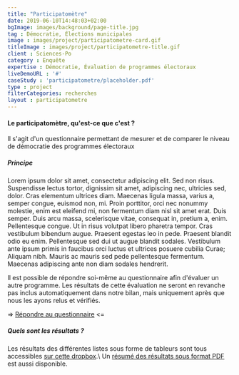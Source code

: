 ```yaml
---
title: "Participatomètre"
date: 2019-06-10T14:48:03+02:00
bgImage: images/background/page-title.jpg
tag : Démocratie, Élections municipales
image : images/project/participatometre-card.gif
titleImage : images/project/participatometre-title.gif
client : Sciences-Po
category : Enquête
expertise : Démocratie, Évaluation de programmes électoraux
liveDemoURL : '#'
caseStudy : 'participatometre/placeholder.pdf'
type : project
filterCategories: recherches
layout : participatometre
---
```


#### Le participatomètre, qu'est-ce que c'est ?
Il s'agit d'un questionnaire permettant de mesurer et de comparer le
niveau de démocratie des programmes électoraux

##### Principe
Lorem ipsum dolor sit amet, consectetur adipiscing elit. Sed non risus.
Suspendisse lectus tortor, dignissim sit amet, adipiscing nec, ultricies sed,
dolor. Cras elementum ultrices diam. Maecenas ligula massa, varius a, semper
congue, euismod non, mi. Proin porttitor, orci nec nonummy molestie, enim est
eleifend mi, non fermentum diam nisl sit amet erat. Duis semper. Duis arcu
massa, scelerisque vitae, consequat in, pretium a, enim. Pellentesque congue. Ut
in risus volutpat libero pharetra tempor. Cras vestibulum bibendum augue.
Praesent egestas leo in pede. Praesent blandit odio eu enim. Pellentesque sed
dui ut augue blandit sodales. Vestibulum ante ipsum primis in faucibus orci
luctus et ultrices posuere cubilia Curae; Aliquam nibh. Mauris ac mauris sed
pede pellentesque fermentum. Maecenas adipiscing ante non diam sodales
hendrerit.

Il est possible de répondre soi-même au questionnaire afin d'évaluer un autre
programme. Les résultats de cette évaluation ne seront en revanche pas inclus
automatiquement dans notre bilan, mais uniquement après que nous les ayons relus
et vérifiés.

=> [Répondre au questionnaire](https://limesurvey.com) <=

##### Quels sont les résultats ?

Les résultats des différentes listes sous forme de tableurs sont tous
accessibles [sur cette dropbox](https://dropbox.com).\\
Un [résumé des résultats sous format PDF](/images/chart.png) est aussi
disponible.

